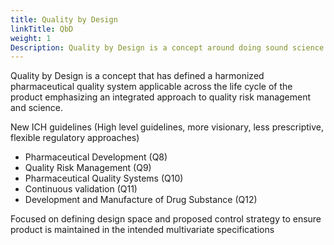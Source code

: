 ```yaml
---
title: Quality by Design
linkTitle: QbD
weight: 1
Description: Quality by Design is a concept around doing sound science in the delivery of innovative medical treatments
---
```


Quality by Design is a concept that has defined a harmonized pharmaceutical quality system applicable across the life cycle of the product emphasizing an integrated approach to quality risk management and science.

New ICH guidelines (High level guidelines, more visionary, less prescriptive, flexible regulatory approaches)

- Pharmaceutical Development (Q8)
- Quality Risk Management (Q9)
- Pharmaceutical Quality Systems (Q10)
- Continuous validation (Q11)
- Development and Manufacture of Drug Substance (Q12)

Focused on defining design space and proposed control strategy to ensure product is maintained in the intended multivariate specifications
